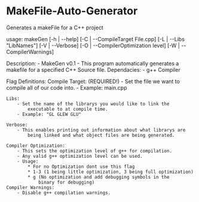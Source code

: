 # MakeFile-Auto-Generator
Generates a makeFile for a C++ project

usage: makeGen  [-h | --help] [-C | --CompileTarget File.cpp] [-L | --Libs "LibNames"] [-V | --Verbose]
		[-O | --CompilerOptimization level] [-W | --CompilerWarnings]

Description:
	- MakeGen v0.1
	- This program automatically generates a makefile for a specified C++ Source file.
	Dependacies:
	   	- g++ Compiler

Flag Definitions:
	Compile Target:	(REQUIRED!)
	   	- Set the file we want to compile all of our code into.
	   	- Example: main.cpp

	Libs:
	   	- Set the name of the librarys you would like to link the
	   	    executable to at compile time.
	   	- Example: "GL GLEW GLU"

	Verbose:
	   	- This enables printing out information about what librarys are
	   	    being linked and what object files are being generated.

	Compiler Optimization:
	   	- This sets the optimization level of g++ for compilation.
	   	- Any valid g++ optimization level can be used.
	   	- Usage:
	   		* For no Optimization dont use this flag
	   		* 1-3 (1 being little optimization, 3 being full optimization)
	   		* g (No optimization and add debugging symbols in the
	   		    binary for debugging)
	Compiler Warnings:
	   	- Disable g++ compilation warnings.

